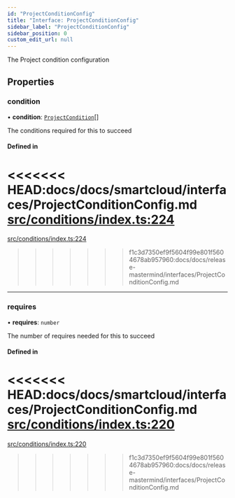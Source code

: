 ```yaml
---
id: "ProjectConditionConfig"
title: "Interface: ProjectConditionConfig"
sidebar_label: "ProjectConditionConfig"
sidebar_position: 0
custom_edit_url: null
---
```


<!-- @format -->

The Project condition configuration

## Properties

### condition

• **condition**: [`ProjectCondition`](../#projectcondition)[]

The conditions required for this to succeed

#### Defined in

<<<<<<< HEAD:docs/docs/smartcloud/interfaces/ProjectConditionConfig.md
[src/conditions/index.ts:224](https://github.com/Resnovas/smartcloud/blob/b9e22a9/src/conditions/index.ts#L224)
=======
[src/conditions/index.ts:224](https://github.com/Resnovas/smartcloud/blob/b91f5b4/src/conditions/index.ts#L224)

> > > > > > > f1c3d7350ef9f5604f99e801f5604678ab957960:docs/docs/release-mastermind/interfaces/ProjectConditionConfig.md

---

### requires

• **requires**: `number`

The number of requires needed for this to succeed

#### Defined in

<<<<<<< HEAD:docs/docs/smartcloud/interfaces/ProjectConditionConfig.md
[src/conditions/index.ts:220](https://github.com/Resnovas/smartcloud/blob/b9e22a9/src/conditions/index.ts#L220)
=======
[src/conditions/index.ts:220](https://github.com/Resnovas/smartcloud/blob/b91f5b4/src/conditions/index.ts#L220)

> > > > > > > f1c3d7350ef9f5604f99e801f5604678ab957960:docs/docs/release-mastermind/interfaces/ProjectConditionConfig.md
